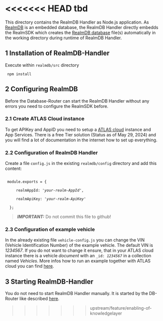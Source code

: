 <<<<<<< HEAD
tbd
=======
This directory contains the RealmDB Handler as Node.js application. As [RealmDB](https://www.mongodb.com/docs/atlas/device-sdks/sdk/node/) is an embedded database, the RealmDB Handler directly embedds the RealmSDK which creates the [RealmDB database](https://github.com/realm/realm-js) file(s) automatically in the working directory during runtime of RealmDB Handler.

## 1 Installation of RealmDB-Handler

Execute within <code>realmdb/src</code> directory

     npm install

## 2 Configuring RealmDB
Before the Database-Router can start the RealmDB Handler without any errors you need to configure the RealmSDK before. 

### 2.1 Create ATLAS Cloud instance
To get APIKey and AppID you need to setup a [ATLAS cloud](https://cloud.mongodb.com/) instance and App Services. There is a free Tier solution (Status as of May 29, 2024) and you will find a lot of documentation in the internet how to set up everything.

### 2.2 Configuration of RealmDB Handler

Create a file <code>config.js</code> in the existing <code>realmdb/config</code> directory and add this content:

<code>
 module.exports = { <br>
     realmAppId: '<i>your-realm-AppId</i>', <br>
     realmApiKey: '<i>your-realm-ApiKey</i>'<br>
  };
</code>

> **_IMPORTANT:_**  Do not commit this file to github!


### 2.3 Configuration of example vehicle
In the already existing file <code>vehicle-config.js</code> you can change the VIN (Vehicle Identification Number) of the example vehicle. The default VIN is <i>1234567</i>. If you do not want to change it ensure, that in your ATLAS cloud instance there is a vehicle <i>document</i> with an <code>_id: <i>1234567</i></code> in a collection named <i>Vehicles</i>. More infos how to run an example together with ATLAS cloud you can find [here](../readme.md#case-1-you-choosed-realm-as-database).

## 3 Starting RealmDB-Handler
You do not need to start RealmDB Handler manually. It is started by the DB-Router like described [here](../readme.md#22-installation-of-database-router).

>>>>>>> upstream/feature/enabling-of-knowledgelayer

